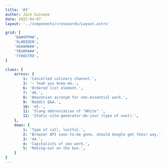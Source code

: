 ```yaml
---
title: '#3'
author: Jack Guinane
date: 2022-04-07
layout: '../components/crosswords/Layout.astro'

grid: [
	'BA#OPP##',
	'OL#BIDEN',
	'OE#AMA##',
	'TRUMP###',
	'YT#ASTRO',
]

clues: {
	across: {
		1: 'Cancelled culinary channel.',
		3: '— Yeah you know me.',
		6: 'Ordered list element.',
		7: '46.',
		8: 'Amazonian acronym for non-essential work.',
		9: 'Reddit Q&A.',
		10: '45.',
		11: 'Slang abbreviation of "White".',
		12: 'Static-site-generator-de-jour (type of naut).',
	},
	down: {
		1: 'Type of call, lustful.',
		2: 'Browser API soon-to-be gone, should Google get their way.',
		3: '44.',
		4: 'Capitalists of sex work.',
		5: 'Making-out on the bus.',
	}
}
---
```

